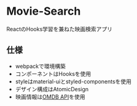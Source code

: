# Movie-Search
ReactのHooks学習を兼ねた映画検索アプリ

## 仕様
- webpackで環境構築
- コンポーネントはHooksを使用
- styleはmaterial-uiとstyled-componentsを使用
- デザイン構成はAtomicDesign
- 映画情報は[OMDB API](https://www.omdbapi.com/)を使用

